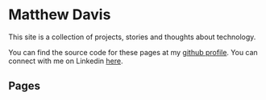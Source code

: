 # Matthew Davis

This site is a collection of projects, stories and thoughts about technology.

You can find the source code for these pages at my [github profile](https://github.com/mdavis-xyz/).
You can connect with me on Linkedin [here](https://www.linkedin.com/in/mdavis-xyz/).

## Pages
